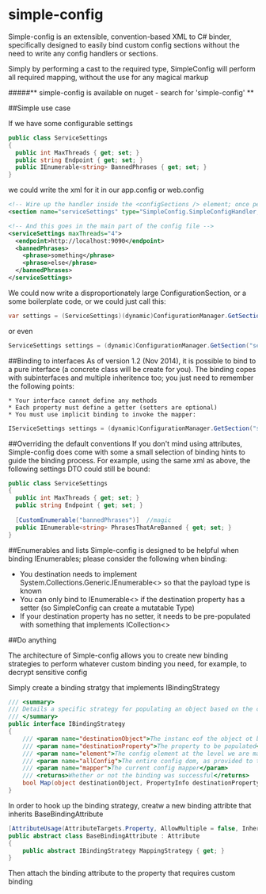 simple-config
=============

Simple-config is an extensible, convention-based XML to C# binder, specifically designed to easily bind custom config sections without the need to write any config handlers or sections.

Simply by performing a cast to the required type, SimpleConfig will perform all required mapping, without the use for any magical markup

#####** simple-config is available on nuget - search for 'simple-config' **

##Simple use case

If we have some configurable settings
```C#
public class ServiceSettings
{
  public int MaxThreads { get; set; }
  public string Endpoint { get; set; }
  public IEnumerable<string> BannedPhrases { get; set; }
}
```
we could write the xml for it in our app.config or web.config
```xml
<!-- Wire up the handler inside the <configSections /> element; once per custom section -->
<section name="serviceSettings" type="SimpleConfig.SimpleConfigHandler, SimpleConfig" />

<!-- And this goes in the main part of the config file -->
<serviceSettings maxThreads="4">
  <endpoint>http://localhost:9090</endpoint>
  <bannedPhrases>
    <phrase>something</phrase>
    <phrase>else</phrase>
  </bannedPhrases>
</serviceSettings>
```

We could now write a disproportionately large ConfigurationSection, or a some boilerplate code, or we could just call this:

```C#
var settings = (ServiceSettings)(dynamic)ConfigurationManager.GetSection("serviceSettings");
```
or even
```C#
ServiceSettings settings = (dynamic)ConfigurationManager.GetSection("serviceSettings");
```

##Binding to interfaces
As of version 1.2 (Nov 2014), it is possible to bind to a pure interface (a concrete class will be create for you).  The binding copes with subinterfaces and multiple inheritence too; you just need to remember the following points:

    * Your interface cannot define any methods
    * Each property must define a getter (setters are optional)
    * You must use implicit binding to invoke the mapper:

```C#
IServiceSettings settings = (dynamic)ConfigurationManager.GetSection("serviceSettings");
```

##Overriding the default conventions
If you don't mind using attributes, Simple-config does come with some a small selection of binding hints to guide the binding process.  For example, using the same xml as above, the following settings DTO could still be bound:

```C#
public class ServiceSettings
{
  public int MaxThreads { get; set; }
  public string Endpoint { get; set; }
  
  [CustomEnumerable("bannedPhrases")]  //magic
  public IEnumerable<string> PhrasesThatAreBanned { get; set; }
}
```

##Enumerables and lists
Simple-config is designed to be helpful when binding IEnumerables; please consider the following when binding:
  * You destination needs to implement System.Collections.Generic.IEnumerable<> so that the payload type is known
  * You can only bind to IEnumerable<> if the destination property has a setter (so SimpleConfig can create a mutatable Type)
  * If your destination property has no setter, it needs to be pre-populated with something that implements ICollection<>

##Do anything

The architecture of Simple-config allows you to create new binding strategies to perform whatever custom binding you need, for example, to decrypt sensitive config

Simply create a binding stratgy that implements IBindingStrategy

```C#
/// <summary>
/// Details a specific strategy for populating an object based on the config
/// </summary>
public interface IBindingStrategy
{
    /// <param name="destinationObject">The instanc eof the object ot be populated</param>
    /// <param name="destinationProperty">The property to be populated</param>
    /// <param name="element">The config element at the level we are mapping</param>
    /// <param name="allConfig">The entire config dom, as provided to the config handler</param>
    /// <param name="mapper">The current config mapper</param>
    /// <returns>Whether or not the binding was successful</returns>
    bool Map(object destinationObject, PropertyInfo destinationProperty, XmlElement element, XmlElement allConfig, ConfigMapper mapper);
}
```

In order to hook up the binding strategy, creatw a new binding attribte that inherits BaseBindingAttribute

```C#
[AttributeUsage(AttributeTargets.Property, AllowMultiple = false, Inherited = false)]
public abstract class BaseBindingAttribute : Attribute
{
    public abstract IBindingStrategy MappingStrategy { get; }
}
```

Then attach the binding attribute to the property that requires custom binding
